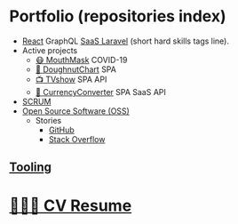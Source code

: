 # Portfolio (repositories index)

- [React](https://github.com/noud/frontend) GraphQL [SaaS Laravel](https://github.com/noud/saas) (short hard skills tags line).
- Active projects
    - [😷 MouthMask](https://github.com/noud/mouth-mask) COVID-19
    - [🍩 DoughnutChart](https://github.com/noud/cra-chartjs) SPA
    - [📺 TVshow](https://github.com/noud/cra-tv-show) SPA API
    - [💱 CurrencyConverter](https://github.com/noud/CurrencyConverter-SaaS) SPA SaaS API
- [SCRUM](https://github.com/noud?tab=projects)
- [Open Source Software (OSS)](https://opensource.org/)
    - Stories
        - [GitHub](https://github.com/noud?tab=overview&from=2012-06-01&to=2012-06-30)
        - [Stack Overflow](https://stackoverflow.com/story/noud)

## [Tooling](https://github.com/noud/portfolio/blob/master/README_Tooling.md)

# [🧑🏻‍💻 CV Resume](https://github.com/noud/resume#cv-resume)